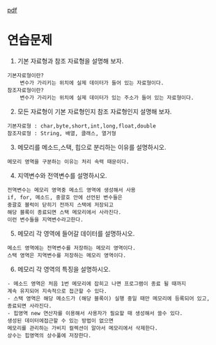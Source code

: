 [pdf](./pdf/JAVA240812simple148.pdf)
# 연습문제
1. 기본 자료형과 참조 자료형을 설명해 보자.
```
기본자료형이란? 
    변수가 가리키는 위치에 실제 데이터가 들어 있는 자료형이다.
참조자료형이란? 
    변수가 가리키는 위치에 실제 데이터가 있는 주소가 들어 있는 자료형이다.
```
2. 모든 자료형이 기본 자료형인지 참조 자료형인지 설명해 보자.
```
기본자료형 : char,byte,short,int,long,float,double
참조자료형 : String, 배열, 클래스, 열거형
```
3. 메모리를 메소드,스택, 힙으로 분리하는 이유를 설명하시오.
```
메모리 영역을 구분하는 이유는 처리 속력 때문이다.
```
4. 지역변수와 전역변수를 설명하시오.
```
전역변수는 메모리 영역중 메소드 영역에 생성해서 사용
if, for, 메소드, 중괄호 안에 선언된 변수들은 
중괄호 블럭이 닫히기 전까지 스택에 저장되고 
해당 블록이 종료되면 스택 메모리에서 사라진다. 
이런 변수들을 지역변수라고한다.
```
5. 메모리 각 영역에 들어갈 데이터를 설명하시오.
```
메소드 영역에는 전역변수를 저장하는 메모리 영역이다.
스택 영역은 지역변수를 저장하는 메모리 영역이다.
```
6. 메모리 각 영역의 특징을 설명하시오.
```
- 메소드 영역은 처음 1번 메모리에 잡히고 나면 프로그램이 종료 될 때까지 
계속 유지되어 지속적으로 접근할 수 있다.
- 스택 영역은 해당 메소드가 (해당 블록이) 실행 중일 때만 메모리에 등록되어 있고, 
종료되면 사라진다.
- 힙영역 new 연산자를 이용해서 사용자가 필요할 때 생성해서 쓸수 있다. 
생성된 데이터에접근할 수 있는 방법이 없으면 
메모리를 관리하는 가비지 컬렉션이 알아서 메모리에서 삭제한다. 
상수는 힙영역의 상수풀에 저장한다.
```
